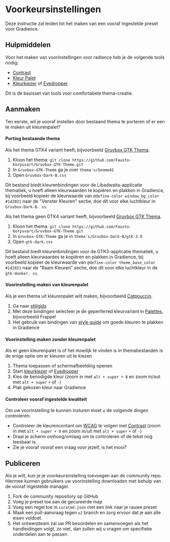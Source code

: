 # Voorkeursinstellingen

Deze instructie zal leiden tot het maken van een vooraf ingestelde preset voor Gradience.

## Hulpmiddelen

Voor het maken van voorinstellingen voor radience heb je de volgende tools nodig:

- [Contrast](https://flathub.org/apps/details/org.gnome.design.Contrast)
- [Kleur Palet](https://flathub.org/apps/details/org.gnome.design.Palette)
- [Kleurkiezer](https://extensions.gnome.org/extension/3396/color-picker) of [Eyedropper](https://github.com/FineFindus/eyedropper)

Dit is de basisset van tools voor comfortabele thema-creatie.

## Aanmaken

Ten eerste, wil je vooraf instellen door bestaand thema te porteren of er een te maken uit kleurenpalet?

#### Porting bestaande thema

Als het thema GTK4 variant heeft, bijvoorbeeld [Gruvbox GTK Thema](https://github.com/Fausto-Korpsvart/Gruvbox-GTK-Theme).

1. Kloon het thema: `git clone https://github.com/Fausto-Korpsvart/Gruvbox-GTK-Theme.git`
2. In `Gruvbox-GTK-Theme` ga je over `thema's/Gnome42`
3. Open `Gruvbox-Dark-B.css`

Dit bestand biedt kleurenbindingen voor de Libadwaita-applicatie thematiek, u hoeft alleen kleurwaarden te kopiëren en plakken in Gradience, bij voorbeeld kopieer de kleurwaarde van `@define-color window_bg_color #1d2021` naar de "Venster Kleuren" sectie, doe dit voor elke luchtkleur in `Gruvbox-Dark-B. ss`.

Als het thema geen GTK4 variant heeft, bijvoorbeeld [Gruvbox GTK Thema](https://github.com/Fausto-Korpsvart/Gruvbox-GTK-Theme).

1. Kloon het thema: `git clone https://github.com/Fausto-Korpsvart/Gruvbox-GTK-Theme.git`
2. In `Gruvbox-GTK-Theme` ga je in `thema's/Gruvbox-Dark-B/gtk-3.0`
3. Open `gtk-dark.css`

Dit bestand biedt kleurenbindingen voor de GTK3-applicatie thematiek, u hoeft alleen kleurwaardes te kopiëren en plakken in Gradience, bij voorbeeld kopieer de kleurwaarde van `@define-color theme_base_color #1d2021` naar de "Raam Kleuren" sectie, doe dit voor elke luchtkleur in de `gtk-donker. ss`.

#### Voorinstelling maken van kleurenpalet

Als je een thema uit kleurenpalet wilt maken, bijvoorbeeld [Catppuccin](https://github.com/catppuccin/catppuccin).

1. Ga naar [stijlgids](https://github.com/catppuccin/catppuccin/blob/main/docs/style-guide.md)
2. Met deze bindingen selecteer je de geperferred kleurvariant in [Palettes](https://github.com/catppuccin/catppuccin#-palettes), bijvoorbeeld Frappe!
3. Het gebruik van bindingen van [style guide](https://github.com/catppuccin/catppuccin/blob/main/docs/style-guide.md) om goede kleuren te plakken in Gradience

#### Voorinstelling maken zonder kleurenpalet

Als er geen kleurenpalet is of het moeilijk te vinden is in themabestanden is de enige optie om er kleuren uit te kiezen

1. Thema toepassen of schermafbeelding openen
2. Start [kleurkiezer](https://extensions.gnome.org/extension/3396/color-picker) of [Eyedropper](https://github.com/FineFindus/eyedropper)
3. Kies de benodigde kleur (zoom in met `alt + super + 8` en zoom in/out met `alt + super` `+` of `-`)
4. Plak gekozen kleur naar Gradience

#### Controleer vooraf ingestelde kwaliteit

Om uw voorinstelling te kunnen insturen moet u de volgende dingen controleren:

- Controleer de kleurencontant om [WCAG](https://www.w3.org/WAI/standards-guidelines/wcag) te volgen met [Contrast](https://flathub.org/apps/details/org.gnome.design.Contrast) (zoom in met `alt + super + 8` en zoom in/uit met `alt + super` `+` of `-`)
- Draai je scherm omhoog/omlaag om te controleren of de tekst nog leesbaar is
- Zie je vooraf vooraf een vraag voor jezelf, is het mooi?

## Publiceren

Als je wilt, kun je je voorkeursinstelling toevoegen aan de community repo. Hiermee kunnen gebruikers uw voorinstelling downloaden met behulp van de vooraf ingestelde manager.

1. Fork de community repository op GitHub
2. Voeg je preset toe aan de gecureerde map
3. Voeg een regel toe in `curated.json` met een link naar je rauwe preset
4. Maak een pull-aanvraag tegen `v2` branch en zorg ervoor dat je aan alle eisen voldoet.
5. Het ontwerpteam zal uw PR beoordelen en samenvoegen als het handleidingen volgt, zo niet, dan zullen wij u vragen om specifieke onderdelen aan te passen
